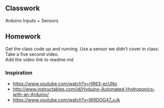 ## Classwork

Arduino Inputs + Sensors

## Homework

Get the class code up and running.
Use a sensor we didn’t cover in class.  
Take a five second video.  
Add the video link to readme.md


### Inspiration
- https://www.youtube.com/watch?v=rtR63-ecUNo
- http://www.instructables.com/id/Hyduino-Automated-Hydroponics-with-an-Arduino/
- https://www.youtube.com/watch?v=W9DOG47_xJk
